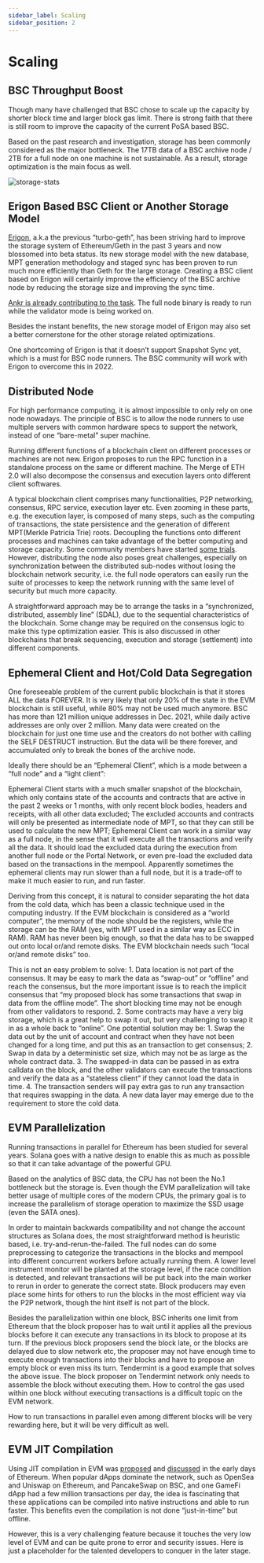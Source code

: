 ```yaml
---
sidebar_label: Scaling
sidebar_position: 2
---
```


# Scaling 

## BSC Throughput Boost

Though many have challenged that BSC chose to scale up the capacity by shorter block time and larger block gas limit. There is strong faith that there is still room to improve the capacity of the current PoSA based BSC.

Based on the past research and investigation, storage has been commonly considered as the major bottleneck. The 17TB data of a BSC archive node / 2TB for a full node on one machine is not sustainable. As a result, storage optimization is the main focus as well.

![storage-stats](https://aws1.discourse-cdn.com/standard11/uploads/binancesmartchain1/original/1X/d177780f6baa8cfe6c6b5761b08b980d51cabcee.jpeg)

## Erigon Based BSC Client or Another Storage Model
[Erigon](https://github.com/ledgerwatch/erigon), a.k.a the previous “turbo-geth”, has been striving hard to improve the storage system of Ethereum/Geth in the past 3 years and now blossomed into beta status. Its new storage model with the new database, MPT generation methodology and staged sync has been proven to run much more efficiently than Geth for the large storage. Creating a BSC client based on Erigon will certainly improve the efficiency of the BSC archive node by reducing the storage size and improving the sync time.

[Ankr is already contributing to the task](https://github.com/bnb-chain/bsc-erigon). The full node binary is ready to run while the validator mode is being worked on.

Besides the instant benefits, the new storage model of Erigon may also set a better cornerstone for the other storage related optimizations.

One shortcoming of Erigon is that it doesn’t support Snapshot Sync yet, which is a must for BSC node runners. The BSC community will work with Erigon to overcome this in 2022.

## Distributed Node
For high performance computing, it is almost impossible to only rely on one node nowadays. The principle of BSC is to allow the node runners to use multiple servers with common hardware specs to support the network, instead of one “bare-metal” super machine.

Running different functions of a blockchain client on different processes or machines are not new. Erigon proposes to run the RPC function in a standalone process on the same or different machine. The Merge of ETH 2.0 will also decompose the consensus and execution layers onto different client softwares.

A typical blockchain client comprises many functionalities, P2P networking, consensus, RPC service, execution layer etc. Even zooming in these parts, e.g. the execution layer, is composed of many steps, such as the computing of transactions, the state persistence and the generation of different MPT(Merkle Patricia Trie) roots. Decoupling the functions onto different processes and machines can take advantage of the better computing and storage capacity. Some community members have started [some trials](https://github.com/binance-chain/bsc/pull/640). However, distributing the node also poses great challenges, especially on synchronization between the distributed sub-nodes without losing the blockchain network security, i.e. the full node operators can easily run the suite of processes to keep the network running with the same level of security but much more capacity.

A straightforward approach may be to arrange the tasks in a “synchronized, distributed, assembly line” (SDAL), due to the sequential characteristics of the blockchain. Some change may be required on the consensus logic to make this type optimization easier. This is also discussed in other blockchains that break sequencing, execution and storage (settlement) into different components.

## Ephemeral Client and Hot/Cold Data Segregation
One foreseeable problem of the current public blockchain is that it stores ALL the data FOREVER. It is very likely that only 20% of the state in the EVM blockchain is still useful, while 80% may not be used much anymore. BSC has more than 121 million unique addresses in Dec. 2021, while daily active addresses are only over 2 million. Many data were created on the blockchain for just one time use and the creators do not bother with calling the SELF DESTRUCT instruction. But the data will be there forever, and accumulated only to break the bones of the archive node.

Ideally there should be an “Ephemeral Client”, which is a mode between a “full node” and a “light client”:

Ephemeral Client starts with a much smaller snapshot of the blockchain, which only contains state of the accounts and contracts that are active in the past 2 weeks or 1 months, with only recent block bodies, headers and receipts, with all other data excluded;
The excluded accounts and contracts will only be presented as intermediate node of MPT, so that they can still be used to calculate the new MPT;
Ephemeral Client can work in a similar way as a full node, in the sense that it will execute all the transactions and verify all the data. It should load the excluded data during the execution from another full node or the Portal Network, or even pre-load the excluded data based on the transactions in the mempool.
Apparently sometimes the ephemeral clients may run slower than a full node, but it is a trade-off to make it much easier to run, and run faster.

Deriving from this concept, it is natural to consider separating the hot data from the cold data, which has been a classic technique used in the computing industry. If the EVM blockchain is considered as a “world computer”, the memory of the node should be the registers, while the storage can be the RAM (yes, with MPT used in a similar way as ECC in RAM). RAM has never been big enough, so that the data has to be swapped out onto local or/and remote disks. The EVM blockchain needs such “local or/and remote disks” too.

This is not an easy problem to solve:
    1. Data location is not part of the consensus. It may be easy to mark the data as “swap-out” or “offline” and reach the consensus, but the more important issue is to reach the implicit consensus that “my proposed block has some transactions that swap in data from the offline mode”. The short blocking time may not be enough from other validators to respond.
    2. Some contracts may have a very big storage, which is a great help to swap it out, but very challenging to swap it in as a whole back to “online”.
One potential solution may be:
    1. Swap the data out by the unit of account and contract when they have not been changed for a long time, and put this as an transaction to get consensus;
    2. Swap in data by a deterministic set size, which may not be as large as the whole contract data.
    3. The swapped-in data can be passed in as extra calldata on the block, and the other validators can execute the transactions and verify the data as a “stateless client” if they cannot load the data in time.
    4. The transaction senders will pay extra gas to run any transaction that requires swapping in the data.
A new data layer may emerge due to the requirement to store the cold data.

## EVM Parallelization
Running transactions in parallel for Ethereum has been studied for several years. Solana goes with a native design to enable this as much as possible so that it can take advantage of the powerful GPU.

Based on the analytics of BSC data, the CPU has not been the No.1 bottleneck but the storage is. Even though the EVM parallelization will take better usage of multiple cores of the modern CPUs, the primary goal is to increase the parallelism of storage operation to maximize the SSD usage (even the SATA ones).

In order to maintain backwards compatibility and not change the account structures as Solana does, the most straightforward method is heuristic based, i.e. try-and-rerun-the-failed. The full nodes can do some preprocessing to categorize the transactions in the blocks and mempool into different concurrent workers before actually running them. A lower level instrument monitor will be planted at the storage level, if the race condition is detected, and relevant transactions will be put back into the main worker to rerun in order to generate the correct state. Block producers may even place some hints for others to run the blocks in the most efficient way via the P2P network, though the hint itself is not part of the block.

Besides the parallelization within one block, BSC inherits one limit from Ethereum that the block proposer has to wait until it applies all the previous blocks before it can execute any transactions in its block to propose at its turn. If the previous block proposers send the block late, or the blocks are delayed due to slow network etc, the proposer may not have enough time to execute enough transactions into their blocks and have to propose an empty block or even miss its turn. Tendermint is a good example that solves the above issue. The block proposer on Tendermint network only needs to assemble the block without executing them. How to control the gas used within one block without executing transactions is a difficult topic on the EVM network.

How to run transactions in parallel even among different blocks will be very rewarding here, but it will be very difficult as well.

## EVM JIT Compilation
Using JIT compilation in EVM was [proposed](https://github.com/ethereum/evmjit) and [discussed](https://ethresear.ch/t/evm-performance/2791) in the early days of Ethereum. When popular dApps dominate the network, such as OpenSea and Uniswap on Ethereum, and PancakeSwap on BSC, and one GameFi dApp had a few million transactions per day, the idea is fascinating that these applications can be compiled into native instructions and able to run faster. This benefits even the compilation is not done “just-in-time” but offline.

However, this is a very challenging feature because it touches the very low level of EVM and can be quite prone to error and security issues. Here is just a placeholder for the talented developers to conquer in the later stage.
